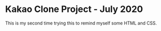 # Kakao Clone Project - July 2020

This is my second time trying this to remind myself some HTML and CSS.
